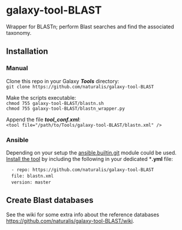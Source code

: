 # galaxy-tool-BLAST
Wrapper for BLASTn; perform Blast searches and find the associated taxonomy.  

## Installation  
### Manual  
Clone this repo in your Galaxy ***Tools*** directory:  
`git clone https://github.com/naturalis/galaxy-tool-BLAST`  

Make the scripts executable:  
`chmod 755 galaxy-tool-BLAST/blastn.sh`  
`chmod 755 galaxy-tool-BLAST/blastn_wrapper.py`  

Append the file ***tool_conf.xml***:    
`<tool file="/path/to/Tools/galaxy-tool-BLAST/blastn.xml" />`  

### Ansible
Depending on your setup the [ansible.builtin.git](https://docs.ansible.com/ansible/latest/collections/ansible/builtin/git_module.html) module could be used.  
[Install the tool](https://docs.ansible.com/ansible/latest/collections/ansible/builtin/git_module.html#examples) by including the following in your dedicated ***.yml** file:  

`  - repo: https://github.com/naturalis/galaxy-tool-BLAST`  
&ensp;&ensp;`file: blastn.xml`  
&ensp;&ensp;`version: master`  

## Create Blast databases  
See the wiki for some extra info about the reference databases https://github.com/naturalis/galaxy-tool-BLAST/wiki.  
